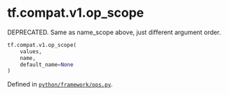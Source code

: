 <div itemscope itemtype="http://developers.google.com/ReferenceObject">
<meta itemprop="name" content="tf.compat.v1.op_scope" />
<meta itemprop="path" content="Stable" />
</div>

# tf.compat.v1.op_scope

DEPRECATED. Same as name_scope above, just different argument order.

``` python
tf.compat.v1.op_scope(
    values,
    name,
    default_name=None
)
```



Defined in [`python/framework/ops.py`](/code/stable/tensorflow/python/framework/ops.py).

<!-- Placeholder for "Used in" -->
